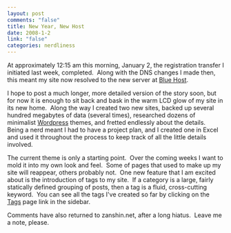 ```yaml
--- 
layout: post
comments: "false"
title: New Year, New Host
date: 2008-1-2
link: "false"
categories: nerdliness
---
```

At approximately 12:15 am this morning, January 2, the registration transfer I initiated last week, completed.  Along with the DNS changes I made then, this meant my site now resolved to the new server at <a href="http://bluehost.com" title="Blue Host">Blue Host</a>.

I hope to post a much longer, more detailed version of the story soon, but for now it is enough to sit back and bask in the warm LCD glow of my site in its new home.  Along the way I created two new sites, backed up several hundred megabytes of data (several times), researched dozens of minimalist <a href="http://wordpress.org" title="Wordpress">Wordpress</a> themes, and fretted endlessly about the details.  Being a nerd meant I had to have a project plan, and I created one in Excel and used it throughout the process to keep track of all the little details involved.

The current theme is only a starting point.  Over the coming weeks I want to mold it into my own look and feel.  Some of pages that used to make up my site will reappear, others probably not.  One new feature that I am excited about is the introduction of tags to my site.  If a category is a large, fairly statically defined grouping of posts, then a tag is a fluid, cross-cutting keyword.  You can see all the tags I've created so far by clicking on the <a href="http://zanshin.net/tags">Tags</a> page link in the sidebar.

Comments have also returned to zanshin.net, after a long hiatus.  Leave me a note, please.
